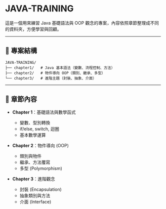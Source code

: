 # JAVA-TRAINING

這是一個用來練習 Java 基礎語法與 OOP 觀念的專案，內容依照章節整理成不同的資料夾，方便學習與回顧。

---

## 📂 專案結構
```
JAVA-TRAINING/
├── chapter1/   # Java 基本語法（變數、流程控制、方法）
├── chapter2/   # 物件導向 OOP（類別、繼承、多型）
└── chapter3/   # 進階主題（封裝、抽象、介面）
```
---

## 📝 章節內容
- **Chapter 1**：基礎語法與數學函式  
  - 變數、型別轉換  
  - if/else, switch, 迴圈  
  - 基本數學運算  

- **Chapter 2**：物件導向 (OOP)  
  - 類別與物件  
  - 繼承、方法覆寫  
  - 多型 (Polymorphism)  

- **Chapter 3**：進階觀念  
  - 封裝 (Encapsulation)  
  - 抽象類別與方法  
  - 介面 (Interface)  

